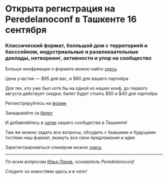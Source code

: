 # Открыта регистрация на **Peredelanoconf** в Ташкенте 16 сентября

### Классический формат, болльшой дом с территорией и басссейном, индустриальные и развлекаательные доклады, нетворкинг, активности и упор на сообщество

Больше инофрмации о формате можно найти [здесь](/./confs/product.md)

Цена участия — $95 для вас, и $60 для вашего партнёра

Для тех, кто уже был хотя бы на одной из наших конф, до первого августа действует скидка: билет будет стоить $50 и $40 для партнёра

Региистрируйтесь на [форме](https://forms.gle/ZKTRLq4M2hM54ipT9)

Закидывайте за [билет](/./guides/how-to-pay.md)

И добавляйтесь в [чатик](https://t.me/peredelanoconftashkent) нашего сообщества в Ташкенте! 

Там же можно задать все вопросы, обсудить с бывшими и будущими гостями наш формат, вкинуть все свои предложения и идея

Зарегистрироваться спикером можно [здесь](/./guides/tech-speech.md)

---

_По всем вопросам [Илья Лахов](https://t.me/ilakhov), основатель Peredelanoconf_

_Следите за новостями здесь и в чате!_
